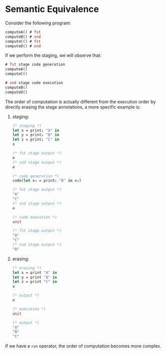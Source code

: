 # Semantic Equivalence

Consider the following program:

```ocaml
computeA() # fst
computeB() # snd
computeC() # fst
computeD() # snd
```

If we perform the staging, we will observe that:

```ocaml
# fst stage code generation
computeA()
computeC()

# snd stage code execution
computeB()
computeD()
```

The order of computation is actually different from the execution order by directly erasing the stage annotations, a more specific example is:

1. staging:

    ```ocaml
    (* staging *)
    let x = print₁ "A" in
    let y = print₂ "B" in
    let z = print₁ "C" in
    x
    
    (* fst stage output *)
    ∅
    (* snd stage output *)
    ∅
    ```

    ```ocaml
    (* code generation *)
    code(let x₀ = print₁ "B" in x₀)
    
    (* fst stage output *)
    "A"
    "C"
    (* snd stage output *)
    ∅
    ```

    ```ocaml
    (* code execution *)
    unit
    
    (* fst stage output *)
    "A"
    "C"
    (* snd stage output *)
    "B"
    ```

2. erasing:

    ```ocaml
    (* erasing *)
    let x = print "A" in
    let y = print "B" in
    let z = print "C" in
    x
    
    (* output *)
    ∅
    ```

    ```ocaml
    (* execution *)
    unit
    
    (* output *)
    "A"
    "B"
    "C"
    ```

If we have a `run` operator, the order of computation becomes more complex.
